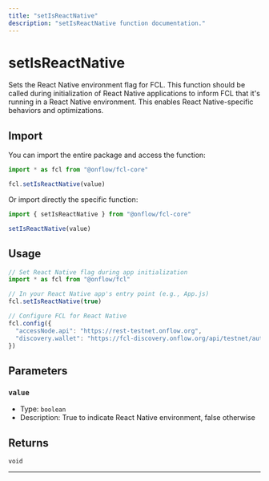 ```yaml
---
title: "setIsReactNative"
description: "setIsReactNative function documentation."
---
```


<!-- THIS DOCUMENT IS AUTO-GENERATED FROM [onflow/fcl-core/src/utils/is-react-native.ts](https://github.com/onflow/fcl-js/tree/master/packages/fcl-core/src/utils/is-react-native.ts). DO NOT EDIT MANUALLY -->

# setIsReactNative

Sets the React Native environment flag for FCL. This function should be called during
initialization of React Native applications to inform FCL that it's running in a React Native
environment. This enables React Native-specific behaviors and optimizations.

## Import

You can import the entire package and access the function:

```typescript
import * as fcl from "@onflow/fcl-core"

fcl.setIsReactNative(value)
```

Or import directly the specific function:

```typescript
import { setIsReactNative } from "@onflow/fcl-core"

setIsReactNative(value)
```

## Usage

```typescript
// Set React Native flag during app initialization
import * as fcl from "@onflow/fcl"

// In your React Native app's entry point (e.g., App.js)
fcl.setIsReactNative(true)

// Configure FCL for React Native
fcl.config({
  "accessNode.api": "https://rest-testnet.onflow.org",
  "discovery.wallet": "https://fcl-discovery.onflow.org/api/testnet/authn"
})
```

## Parameters

### `value` 


- Type: `boolean`
- Description: True to indicate React Native environment, false otherwise


## Returns

`void`


---
